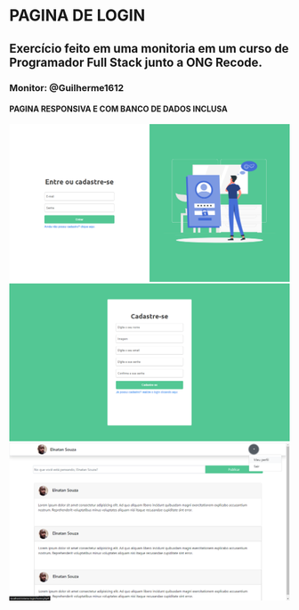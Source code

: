 # PAGINA DE LOGIN
 ## Exercício feito em uma monitoria em um curso de Programador Full Stack junto a ONG Recode.
  ### Monitor: @Guilherme1612
  #### PAGINA RESPONSIVA E COM BANCO DE DADOS INCLUSA
  
  ![ front end da pagina](https://github.com/ElnatanSouza/Pagina-de-login/blob/master/img/paginaLogin.png)
  ![ front end da pagina](https://github.com/ElnatanSouza/Pagina-de-login/blob/master/paginaCadastro.png)
  ![ front end da pagina](https://github.com/ElnatanSouza/Pagina-de-login/blob/master/paginaHome.png)
